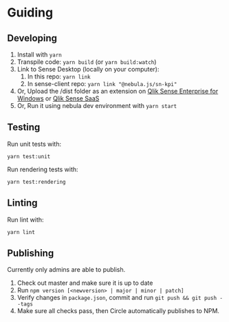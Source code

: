 # Guiding

## Developing

1. Install with `yarn`
1. Transpile code: `yarn build` (or `yarn build:watch`)
1. Link to Sense Desktop (locally on your computer):
   1. In this repo: `yarn link`
   1. In sense-client repo: `yarn link "@nebula.js/sn-kpi"`
1. Or, Upload the /dist folder as an extension on [Qlik Sense Enterprise for Windows](https://help.qlik.com/en-US/sense-developer/November2021/Subsystems/Extensions/Content/Sense_Extensions/Howtos/deploy-extensions.htm) or [Qlik Sense SaaS](https://help.qlik.com/en-US/cloud-services/Subsystems/Hub/Content/Sense_Hub/Admin/mc-extensions.htm)
1. Or, Run it using nebula dev environment with `yarn start`

## Testing

Run unit tests with:

`yarn test:unit`

Run rendering tests with:

`yarn test:rendering`

## Linting

Run lint with:

`yarn lint`

## Publishing

Currently only admins are able to publish.

1. Check out master and make sure it is up to date
2. Run `npm version [<newversion> | major | minor | patch]`
3. Verify changes in `package.json`, commit and run `git push && git push --tags`
4. Make sure all checks pass, then Circle automatically publishes to NPM.

